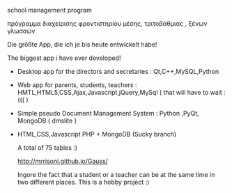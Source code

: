 school management program

πρόγραμμα διαχείρισης φροντιστηρίου μέσης,  τριτοβάθμιας , ξένων γλωσσών


Die größte App, die ich je bis heute  entwickelt habe!

The biggest app i have ever developed!

- Desktop app for the directors and secretaries : Qt,C++,MySQL,Python 

- Web app for parents, students, teachers : HMTL,HTML5,CSS,Ajax,Javascript,jQuery,MySql (  that will have to wait  :((( )

- Simple pseudo Document Management System : Python ,PyQt, MongoDB ( dmslite )
- HTML,CSS,Javascript PHP + MongoDB (Sucky branch)

  A total of 75 tables :)
  
  http://mrrisoni.github.io/Gauss/
  
  
  Ingore the fact that a student or a teacher can be at the same time in two different places. This is a hobby project :) 